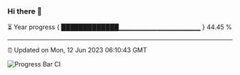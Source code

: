 ### Hi there 👋

⏳ Year progress { █████████████▁▁▁▁▁▁▁▁▁▁▁▁▁▁▁▁▁ } 44.45 %

---

⏰ Updated on Mon, 12 Jun 2023 06:10:43 GMT

![Progress Bar CI](https://github.com/Shyam-Makwana/GitHub-Actions-Demo/workflows/Progress%20Bar%20CI/badge.svg)
